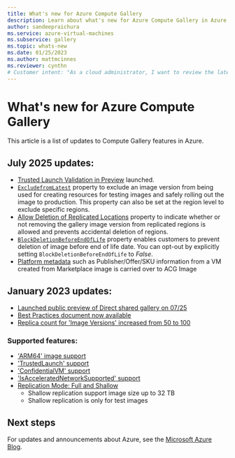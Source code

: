 ```yaml
---
title: What's new for Azure Compute Gallery
description: Learn about what's new for Azure Compute Gallery in Azure.
author: sandeepraichura
ms.service: azure-virtual-machines
ms.subservice: gallery
ms.topic: whats-new
ms.date: 01/25/2023
ms.author: mattmcinnes
ms.reviewer: cynthn
# Customer intent: "As a cloud administrator, I want to review the latest updates to Azure Compute Gallery features, so that I can leverage the new capabilities and best practices to optimize image management and deployment in my organization's infrastructure."
---
```


# What's new for Azure Compute Gallery
This article is a list of updates to Compute Gallery features in Azure.

## July 2025 updates:
- [Trusted Launch Validation in Preview](./azure-compute-gallery.md#trusted-launch-validation-for-azure-compute-gallery-acg-images-preview) launched.
- [`ExcludefromLatest`](/cli/azure/sig/image-version?view=azure-cli-latest#az-sig-image-version-create) property to exclude an image version from being used for creating resources for testing images and safely rolling out the image to production. This property can also be set at the region level to exclude specific regions.
- [Allow Deletion of Replicated Locations](https://learn.microsoft.com/rest/api/compute/gallery-image-versions/create-or-update?view=rest-compute-2025-02-01&tabs=HTTP#galleryimageversionsafetyprofile) property to indicate whether or not removing the gallery image version from replicated regions is allowed and prevents accidental deletion of regions.
- [`BlockDeletionBeforeEndOfLife`](/rest/api/compute/gallery-image-versions/create-or-update?view=rest-compute-2025-02-01&tabs=HTTP#galleryimageversionsafetyprofile) property enables customers to prevent deletion of image before end of life date. You can opt-out by explicitly setting `BlockDeletionBeforeEndOfLife` to *False*.
- [Platform metadata](https://learn.microsoft.com/rest/api/compute/gallery-image-versions/create-or-update?view=rest-compute-2024-11-04&tabs=HTTP#platformattribute) such as Publisher/Offer/SKU information from a VM created from Marketplace image is carried over to ACG Image


## January 2023 updates:
- [Launched public preview of Direct shared gallery on 07/25](./share-gallery-direct.md?tabs=portaldirect)
- [Best Practices document now available](./azure-compute-gallery.md#best-practices)
- [Replica count for 'Image Versions' increased from 50 to 100](./azure-compute-gallery.md#limits)

### Supported features:
- ['ARM64' image support](/cli/azure/sig/image-definition?view=azure-cli-latest#az-sig-image-definition-create&preserve-view=true)
- ['TrustedLaunch' support](/cli/azure/sig/image-definition?view=azure-cli-latest#az-sig-image-definition-create&preserve-view=true)
- ['ConfidentialVM' support](/cli/azure/sig/image-definition?view=azure-cli-latest#az-sig-image-definition-create&preserve-view=true)
- ['IsAcceleratedNetworkSupported' support](/cli/azure/sig/image-definition?view=azure-cli-latest#az-sig-image-definition-create&preserve-view=true)
- [Replication Mode: Full and Shallow](/cli/azure/sig/image-version?view=azure-cli-latest#commands&preserve-view=true)
  - Shallow replication support image size up to 32 TB
  - Shallow replication is only for test images

## Next steps
For updates and announcements about Azure, see the [Microsoft Azure Blog](https://azure.microsoft.com/blog/).
